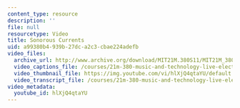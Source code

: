 ```yaml
---
content_type: resource
description: ''
file: null
resourcetype: Video
title: Sonorous Currents
uid: a99380b4-939b-27dc-a2c3-cbae224adefb
video_files:
  archive_url: http://www.archive.org/download/MIT21M.380S11/MIT21M_380S11_class_concert_300k.mp4
  video_captions_file: /courses/21m-380-music-and-technology-live-electronics-performance-practices-spring-2011/40ce91bcd40a5f529405cb036a9bde9b_hlXjQ4qtaYU.vtt
  video_thumbnail_file: https://img.youtube.com/vi/hlXjQ4qtaYU/default.jpg
  video_transcript_file: /courses/21m-380-music-and-technology-live-electronics-performance-practices-spring-2011/aaec501e794176b63282403caac088cd_hlXjQ4qtaYU.pdf
video_metadata:
  youtube_id: hlXjQ4qtaYU
---
```

